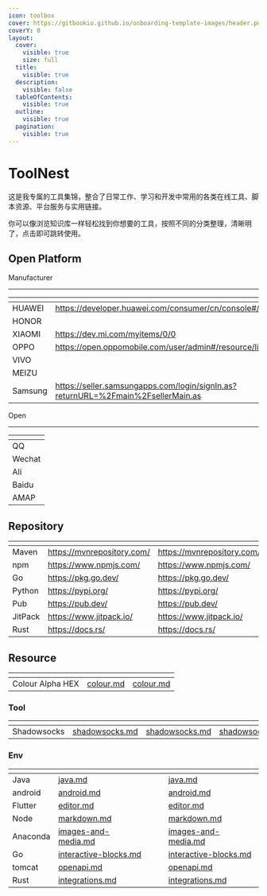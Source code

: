 ```yaml
---
icon: toolbox
cover: https://gitbookio.github.io/onboarding-template-images/header.png
coverY: 0
layout:
  cover:
    visible: true
    size: full
  title:
    visible: true
  description:
    visible: false
  tableOfContents:
    visible: true
  outline:
    visible: true
  pagination:
    visible: true
---
```


# ToolNest

这是我专属的工具集锦，整合了日常工作、学习和开发中常用的各类在线工具、脚本资源、平台服务与实用链接。

你可以像浏览知识库一样轻松找到你想要的工具，按照不同的分类整理，清晰明了，点击即可跳转使用。

## Open Platform

Manufacturer

***

<table data-view="cards"><thead><tr><th></th><th data-hidden data-card-target data-type="content-ref"></th><th data-hidden data-card-cover data-type="files"></th></tr></thead><tbody><tr><td>HUAWEI</td><td><a href="https://developer.huawei.com/consumer/cn/console#/serviceCards/">https://developer.huawei.com/consumer/cn/console#/serviceCards/</a></td><td><a href=".gitbook/assets/hw.png">hw.png</a></td></tr><tr><td>HONOR</td><td></td><td><a href=".gitbook/assets/honor.png">honor.png</a></td></tr><tr><td>XIAOMI</td><td><a href="https://dev.mi.com/myitems/0/0">https://dev.mi.com/myitems/0/0</a></td><td><a href=".gitbook/assets/mi.png">mi.png</a></td></tr><tr><td>OPPO</td><td><a href="https://open.oppomobile.com/user/admin#/resource/list">https://open.oppomobile.com/user/admin#/resource/list</a></td><td><a href=".gitbook/assets/op.png">op.png</a></td></tr><tr><td>VIVO</td><td></td><td><a href=".gitbook/assets/vi.png">vi.png</a></td></tr><tr><td>MEIZU</td><td></td><td><a href=".gitbook/assets/meizu.png">meizu.png</a></td></tr><tr><td>Samsung</td><td><a href="https://seller.samsungapps.com/login/signIn.as?returnURL=%2Fmain%2FsellerMain.as">https://seller.samsungapps.com/login/signIn.as?returnURL=%2Fmain%2FsellerMain.as</a></td><td><a href=".gitbook/assets/sx.png">sx.png</a></td></tr></tbody></table>

Open

***

<table data-view="cards"><thead><tr><th></th></tr></thead><tbody><tr><td>QQ</td></tr><tr><td>Wechat</td></tr><tr><td>Ali</td></tr><tr><td>Baidu</td></tr><tr><td>AMAP</td></tr></tbody></table>

## Repository

<table data-view="cards"><thead><tr><th></th><th data-type="content-ref"></th><th data-hidden data-card-target data-type="content-ref"></th></tr></thead><tbody><tr><td>Maven</td><td><a href="https://mvnrepository.com/">https://mvnrepository.com/</a></td><td><a href="https://mvnrepository.com/">https://mvnrepository.com/</a></td></tr><tr><td>npm</td><td><a href="https://www.npmjs.com/">https://www.npmjs.com/</a></td><td><a href="https://www.npmjs.com/">https://www.npmjs.com/</a></td></tr><tr><td>Go</td><td><a href="https://pkg.go.dev/">https://pkg.go.dev/</a></td><td><a href="https://pkg.go.dev/">https://pkg.go.dev/</a></td></tr><tr><td>Python</td><td><a href="https://pypi.org/">https://pypi.org/</a></td><td><a href="https://pypi.org/">https://pypi.org/</a></td></tr><tr><td>Pub</td><td><a href="https://pub.dev/">https://pub.dev/</a></td><td><a href="https://pub.dev/">https://pub.dev/</a></td></tr><tr><td>JitPack</td><td><a href="https://www.jitpack.io/">https://www.jitpack.io/</a></td><td><a href="https://www.jitpack.io/">https://www.jitpack.io/</a></td></tr><tr><td>Rust</td><td><a href="https://docs.rs/">https://docs.rs/</a></td><td><a href="https://docs.rs/">https://docs.rs/</a></td></tr></tbody></table>

## Resource

<table data-view="cards"><thead><tr><th></th><th data-type="content-ref"></th><th data-hidden data-card-target data-type="content-ref"></th></tr></thead><tbody><tr><td>Colour Alpha HEX</td><td><a href="mobile/colour.md">colour.md</a></td><td><a href="mobile/colour.md">colour.md</a></td></tr></tbody></table>

### Tool

<table data-view="cards"><thead><tr><th></th><th data-type="content-ref"></th><th data-hidden data-type="content-ref"></th><th data-hidden data-card-target data-type="content-ref"></th></tr></thead><tbody><tr><td>Shadowsocks</td><td><a href="tool/shadowsocks.md">shadowsocks.md</a></td><td><a href="tool/shadowsocks.md">shadowsocks.md</a></td><td><a href="tool/shadowsocks.md">shadowsocks.md</a></td></tr></tbody></table>

### Env

<table data-view="cards"><thead><tr><th></th><th data-type="content-ref"></th><th data-hidden data-card-cover data-type="files"></th><th data-hidden></th><th data-hidden data-card-target data-type="content-ref"></th></tr></thead><tbody><tr><td>Java</td><td><a href="env/java.md">java.md</a></td><td></td><td></td><td><a href="env/java.md">java.md</a></td></tr><tr><td>android</td><td><a href="env/android.md">android.md</a></td><td></td><td></td><td><a href="env/android.md">android.md</a></td></tr><tr><td>Flutter</td><td><a href="env/editor.md">editor.md</a></td><td></td><td></td><td><a href="env/editor.md">editor.md</a></td></tr><tr><td>Node</td><td><a href="env/markdown.md">markdown.md</a></td><td></td><td></td><td><a href="env/markdown.md">markdown.md</a></td></tr><tr><td>Anaconda</td><td><a href="env/images-and-media.md">images-and-media.md</a></td><td></td><td></td><td><a href="env/images-and-media.md">images-and-media.md</a></td></tr><tr><td>Go</td><td><a href="env/interactive-blocks.md">interactive-blocks.md</a></td><td></td><td></td><td><a href="env/interactive-blocks.md">interactive-blocks.md</a></td></tr><tr><td>tomcat</td><td><a href="env/openapi.md">openapi.md</a></td><td></td><td></td><td><a href="env/openapi.md">openapi.md</a></td></tr><tr><td>Rust</td><td><a href="env/integrations.md">integrations.md</a></td><td></td><td></td><td><a href="env/integrations.md">integrations.md</a></td></tr></tbody></table>
